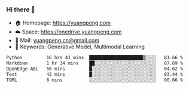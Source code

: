 ### Hi there 👋

- 🏠 Homepage: https://yuangpeng.com
- ☁️ Space: https://onedrive.yuangpeng.com
- 📧 Mail: yuangpeng.cn@gmail.com
- 🌅 Keywords: Generative Model, Multimodal Learning

<!--
**yuangpeng/yuangpeng** is a ✨ _special_ ✨ repository because its `README.md` (this file) appears on your GitHub profile.

Here are some ideas to get you started:

- 🔭 I’m currently working on ...
- 🌱 I’m currently learning ...
- 👯 I’m looking to collaborate on ...
- 🤔 I’m looking for help with ...
- 💬 Ask me about ...
- 📫 How to reach me: ...
- 😄 Pronouns: ...
- ⚡ Fun fact: ...
-->

<!--START_SECTION:waka-->

```txt
Python         16 hrs 41 mins  ████████████████████▒░░░░   81.66 %
Markdown       1 hr 34 mins    ██░░░░░░░░░░░░░░░░░░░░░░░   07.69 %
OpenEdge ABL   56 mins         █░░░░░░░░░░░░░░░░░░░░░░░░   04.62 %
Text           42 mins         █░░░░░░░░░░░░░░░░░░░░░░░░   03.44 %
TOML           8 mins          ░░░░░░░░░░░░░░░░░░░░░░░░░   00.66 %
```

<!--END_SECTION:waka-->
